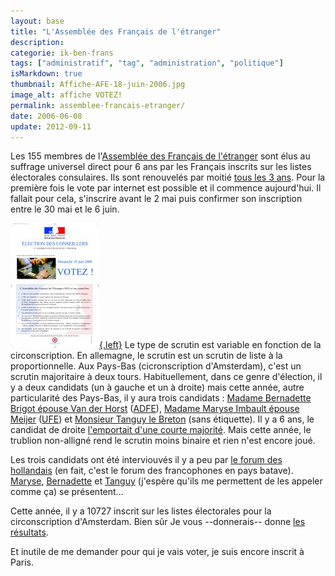```yaml
---
layout: base
title: "L'Assemblée des Français de l'étranger"
description: 
categorie: ik-ben-frans
tags: ["administratif", "tag", "administration", "politique"]
isMarkdown: true
thumbnail: Affiche-AFE-18-juin-2006.jpg
image_alt: affiche VOTEZ!
permalink: assemblee-francais-etranger/
date: 2006-06-08
update: 2012-09-11
---
```




Les 155 membres de l'[Assemblée des Français de l'étranger](http://assemblee-afe.fr/index.php3) sont élus au suffrage universel direct pour 6 ans  par les Français inscrits sur les listes électorales consulaires.
Ils sont renouvelés par moitié [tous les 3 ans](http://assemblee-afe.fr/article.php3?id_article=53). Pour la première fois le vote par internet est possible et il commence aujourd'hui. Il fallait pour cela, s'inscrire avant le 2 mai puis confirmer son inscription entre le 30 mai et le 6 juin.

[![affiche VOTEZ!](Affiche-AFE-18-juin-2006.jpg){.left}]( /public/images/scans/Affiche-AFE-18-juin-2006-600.jpg)
Le type de scrutin est variable en fonction de la circonscription. En allemagne, le scrutin est un scrutin de liste à la proportionnelle. Aux Pays-Bas (cicronscription d'Amsterdam), c'est un scrutin majoritaire à deux tours. Habituellement, dans ce genre d'élection, il y a deux candidats (un à gauche et un à droite) mais cette année, autre particularité des Pays-Bas, il y aura trois candidats : [Madame Bernadette Brigot épouse Van der Horst](http://www.bvanderhorst.nl/) ([ADFE](http://www.adfe.nl/)), [Madame Maryse Imbault épouse Meijer](http://www.afe2006.nl/) ([UFE](http://home.wanadoo.nl/ufe/)) et [Monsieur Tanguy le Breton](http://www.deblauweleeuw.nl/candidats.htm) (sans étiquette). Il y a 6 ans, le candidat de droite [l'emportait d'une courte majorité](http://home.att.net/~csfe/elections/2000/la_haye.htm). Mais cette année, le trublion non-alligné rend le scrutin moins binaire et rien n'est encore joué.

Les trois candidats ont été interviouvés il y a peu par [le forum des hollandais](/le-forum-des-hollandais) (en fait, c'est le forum des francophones en pays batave). [Maryse](http://www.leforum.nl/phpBB/viewtopic.php?t=4523), [Bernadette](http://www.leforum.nl/phpBB/viewtopic.php?t=4523) et [Tanguy](http://www.leforum.nl/phpBB/viewtopic.php?t=4525) (j'espère qu'ils me permettent de les appeler comme ça) se présentent...

Cette année, il y a 10727 inscrit sur les listes électorales pour la circonscription d'Amsterdam. Bien sûr Je vous --donnerais-- donne [les résultats](/resultat-des-elections).

Et inutile de me demander pour qui je vais voter, je suis encore inscrit à Paris.
